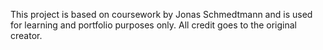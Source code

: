 This project is based on coursework by Jonas Schmedtmann and is used for learning and portfolio purposes only.
All credit goes to the original creator.

